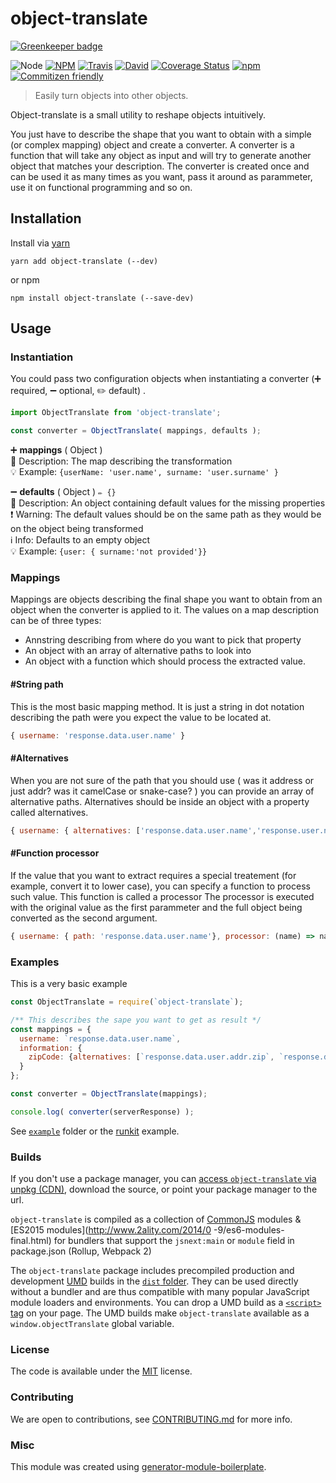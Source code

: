 # object-translate

[![Greenkeeper badge](https://badges.greenkeeper.io/danielo515/object-translate.svg)](https://greenkeeper.io/)

![Node](https://img.shields.io/node/v/object-translate.svg?style=flat-square)
[![NPM](https://img.shields.io/npm/v/object-translate.svg?style=flat-square)](https://www.npmjs.com/package/object-translate)
[![Travis](https://img.shields.io/travis/danielo515/object-translate/master.svg?style=flat-square)](https://travis-ci.org/danielo515/object-translate)
[![David](https://img.shields.io/david/danielo515/object-translate.svg?style=flat-square)](https://david-dm.org/danielo515/object-translate)
[![Coverage Status](https://img.shields.io/coveralls/danielo515/object-translate.svg?style=flat-square)](https://coveralls.io/github/danielo515/object-translate)
[![npm](https://img.shields.io/npm/dt/object-translate.svg?style=flat-square)](https://www.npmjs.com/package/object-translate)
[![Commitizen friendly](https://img.shields.io/badge/commitizen-friendly-brightgreen.svg?style=flat-square)](http://commitizen.github.io/cz-cli/)


> Easily turn objects into other objects.

Object-translate is a small utility to reshape objects intuitively.

You just have to describe the shape that you want to obtain with a simple (or complex mapping) object and create a converter.
A converter is a function that will take any object as input and will try to generate another object that matches your description.
The converter is created once and can be used it as many times as you want, pass it around as parammeter,
use it on functional programming and so on.


## Installation

Install via [yarn](https://github.com/yarnpkg/yarn)

	yarn add object-translate (--dev)

or npm

	npm install object-translate (--save-dev)


## Usage

### Instantiation

You could pass two configuration objects when instantiating a converter (➕ required, ➖ optional, ✏️ default) .

```js
import ObjectTranslate from 'object-translate';

const converter = ObjectTranslate( mappings, defaults );
```

➕  **mappings** ( Object )
<br/> 📝 Description: The map describing the transformation
<br/> 💡 Example: `{userName: 'user.name', surname: 'user.surname' }`

➖ **defaults** ( Object ) ` ✏️ {} `
<br/> 📝 Description: An object containing default values for the missing properties
<br/> ❗️ Warning: The default values should be on the same path as they would be on the object being transformed
<br/> ℹ️ Info: Defaults to an empty object
<br/> 💡 Example: `{user: { surname:'not provided'}}`

### Mappings

Mappings are objects describing the final shape you want to obtain from an object when the converter is applied to it.
The values on a map description can be of three types:

 - Annstring describing from where do you want to pick that property
 - An object with an array of alternative paths to look into
 - An object with a function which should process the extracted value.

#### #String path

This is the most basic mapping method. It is just a string in dot notation describing the path were you expect
the value to be located at.

```js
{ username: 'response.data.user.name' }
```

#### #Alternatives

When you are not sure of the path that you should use ( was it address or just addr? was it camelCase or snake-case? )
you can provide an array of alternative paths.
Alternatives should be inside an object with a property called alternatives.

```js
{ username: { alternatives: ['response.data.user.name','response.user.name', 'response.data.user.Name'] } }
```

#### #Function processor

If the value that you want to extract requires a special treatement (for example, convert it to lower case),
you can specify a function to process such value. This function is called a processor
The processor is executed with the original value as the first parammeter and the full object
being converted as the second argument.

```js
{ username: { path: 'response.data.user.name'}, processor: (name) => name.toLowerCase()}
```

### Examples

This is a very basic example

```js
const ObjectTranslate = require(`object-translate`);

/** This describes the sape you want to get as result */
const mappings = {
  username: `response.data.user.name`,
  information: {
    zipCode: {alternatives: [`response.data.user.addr.zip`, `response.data.user.address.zip`]}
  }
};

const converter = ObjectTranslate(mappings);

console.log( converter(serverResponse) );
```

See [`example`](example/script.js) folder or the [runkit](https://runkit.com/danielo515/object-translate) example.

### Builds

If you don't use a package manager, you can [access `object-translate` via unpkg (CDN)](https://unpkg.com/object-translate/), download the source, or point your package manager to the url.

`object-translate` is compiled as a collection of [CommonJS](http://webpack.github.io/docs/commonjs.html) modules & [ES2015 modules](http://www.2ality.com/2014/0
  -9/es6-modules-final.html) for bundlers that support the `jsnext:main` or `module` field in package.json (Rollup, Webpack 2)

The `object-translate` package includes precompiled production and development [UMD](https://github.com/umdjs/umd) builds in the [`dist` folder](https://unpkg.com/object-translate/dist/). They can be used directly without a bundler and are thus compatible with many popular JavaScript module loaders and environments. You can drop a UMD build as a [`<script>` tag](https://unpkg.com/object-translate) on your page. The UMD builds make `object-translate` available as a `window.objectTranslate` global variable.

### License

The code is available under the [MIT](LICENSE) license.

### Contributing

We are open to contributions, see [CONTRIBUTING.md](CONTRIBUTING.md) for more info.

### Misc

This module was created using [generator-module-boilerplate](https://github.com/duivvv/generator-module-boilerplate).
